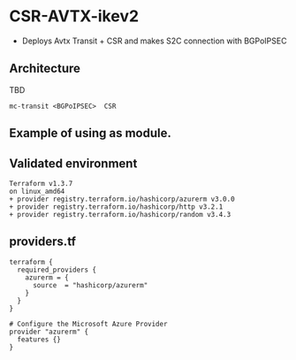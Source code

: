 # CSR-AVTX-ikev2

- Deploys Avtx Transit + CSR and makes S2C connection with BGPoIPSEC


## Architecture
TBD
```
mc-transit <BGPoIPSEC>  CSR 
```


## Example of using as module.




## Validated environment
```
Terraform v1.3.7
on linux_amd64
+ provider registry.terraform.io/hashicorp/azurerm v3.0.0
+ provider registry.terraform.io/hashicorp/http v3.2.1
+ provider registry.terraform.io/hashicorp/random v3.4.3
```

## providers.tf
```
terraform {
  required_providers {
    azurerm = {
      source  = "hashicorp/azurerm"
    }
  }
}

# Configure the Microsoft Azure Provider
provider "azurerm" {
  features {}
}
```

